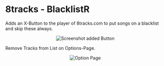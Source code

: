 # 8tracks - BlacklistR
Adds an X-Button to the player of 8tracks.com to put songs on a blacklist and skip these always.
<p align="center">
  <img src="https://github.com/BenRichter/skip8tracks/blob/master/site-images/preview1.png" alt="Screenshot added Button"/>
</p>

Remove Tracks from List on Options-Page.
<p align="center">
  <img src="https://github.com/BenRichter/skip8tracks/blob/master/site-images/preview2.JPG" alt="Option Page"/>
</p>
